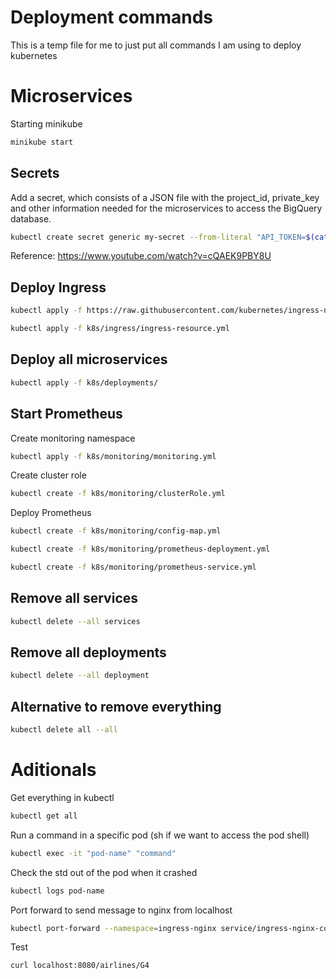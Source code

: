 # Deployment commands

This is a temp file for me to just put all commands I am using to deploy kubernetes

# Microservices

Starting minikube

```bash
minikube start
```

## Secrets

Add a secret, which consists of a JSON file with the project_id, private_key and other information needed for the microservices to access the BigQuery database.

```bash
kubectl create secret generic my-secret --from-literal "API_TOKEN=$(cat .secrets/cnproject-381016-3aa6da06c093.json)"
```

Reference: https://www.youtube.com/watch?v=cQAEK9PBY8U

## Deploy Ingress

```bash
kubectl apply -f https://raw.githubusercontent.com/kubernetes/ingress-nginx/controller-v1.6.4/deploy/static/provider/cloud/deploy.yaml
```

```bash
kubectl apply -f k8s/ingress/ingress-resource.yml
```

## Deploy all microservices

```bash
kubectl apply -f k8s/deployments/
```

## Start Prometheus

Create monitoring namespace
```bash
kubectl apply -f k8s/monitoring/monitoring.yml
```
Create cluster role
```bash
kubectl create -f k8s/monitoring/clusterRole.yml
```

Deploy Prometheus
```bash
kubectl create -f k8s/monitoring/config-map.yml

kubectl create -f k8s/monitoring/prometheus-deployment.yml

kubectl create -f k8s/monitoring/prometheus-service.yml
```
## Remove all services

```bash
kubectl delete --all services
```

## Remove all deployments

```bash
kubectl delete --all deployment
```

## Alternative to remove everything

```bash
kubectl delete all --all
```

# Aditionals

Get everything in kubectl

```bash
kubectl get all
```

Run a command in a specific pod (sh if we want to access the pod shell)

```bash
kubectl exec -it "pod-name" "command"
```

Check the std out of the pod when it crashed 

```bash
kubectl logs pod-name
```

Port forward to send message to nginx from localhost

```bash
kubectl port-forward --namespace=ingress-nginx service/ingress-nginx-controller 8080:80
```

Test
```bash
curl localhost:8080/airlines/G4
```